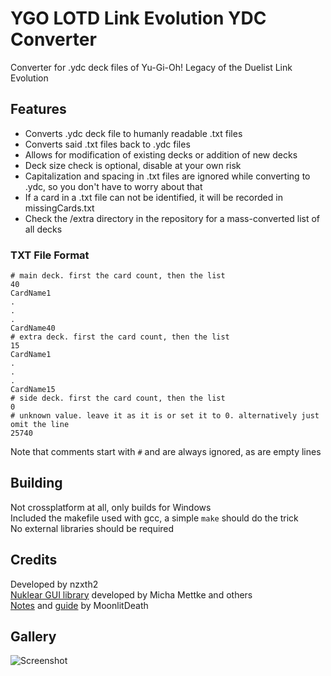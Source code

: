 # YGO LOTD Link Evolution YDC Converter
 Converter for .ydc deck files of Yu-Gi-Oh! Legacy of the Duelist Link Evolution 

## Features
 - Converts .ydc deck file to humanly readable .txt files
 - Converts said .txt files back to .ydc files
 - Allows for modification of existing decks or addition of new decks
 - Deck size check is optional, disable at your own risk
 - Capitalization and spacing in .txt files are ignored while converting to .ydc, so you don't have to worry about that
 - If a card in a .txt file can not be identified, it will be recorded in missingCards.txt
 - Check the /extra directory in the repository for a mass-converted list of all decks
  
 ### TXT File Format
 ```
 # main deck. first the card count, then the list
 40
 CardName1
 .
 .
 .
 CardName40
 # extra deck. first the card count, then the list
 15
 CardName1
 .
 .
 .
 CardName15
 # side deck. first the card count, then the list
 0
 # unknown value. leave it as it is or set it to 0. alternatively just omit the line
 25740
 ```
  
 Note that comments start with `#` and are always ignored, as are empty lines
 
## Building
  Not crossplatform at all, only builds for Windows  
  Included the makefile used with gcc, a simple `make` should do the trick  
  No external libraries should be required

## Credits
 Developed by nzxth2  
 [Nuklear GUI library](https://github.com/Immediate-Mode-UI/Nuklear) developed by Micha Mettke and others  
 [Notes](https://github.com/MoonlitDeath/Legacy-of-the-Duelist-notes/wiki) and [guide](https://github.com/MoonlitDeath/Link-Evolution-Editing-Guide/wiki) by MoonlitDeath

## Gallery
 ![Screenshot](https://i.imgur.com/TSchiAe.png)